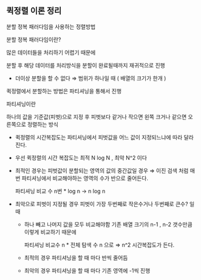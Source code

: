## 퀵정렬 이론 정리

분할 정복 패러다임을 사용하는 정렬방법

분할 정복 패러다임이란?

많은 데이터들을 처리하기 어렵기 때문에

분할 후 해당 데이터를 처리방식을 분할이 완료될때까지 재귀적으로 진행

- 더이상 분할을 할 수 없다 ⇒ 범위가 하나일 때 ( 배열의 크기가 한개 )

퀵정렬에서 분할하는 방법은 파티셔닝을 통해서 진행

파티셔닝이란

하나의 값을 기준값(피벗)으로 지정 후 피벗보다 같거나 작으면 왼쪽 크거나 같으면 오른쪽으로 정렬하는 방식

- 퀵정렬의 시간복잡도는 파티셔닝에서 피벗값을 어느 값이 지정되느냐에 따라 달라진다.
- 우선 퀵정렬의 시간 복잡도는 최적 N log N , 최악 N^2 이다
- 최적인 경우는 피벗값이 분할되는 영역의 값의 중간값일 경우 ⇒ 이진 검색 처럼 매번 파티셔닝에서 비교해야하는 영역의 수가 반으로 줄어든다.

  파티셔닝 비교 수 n번 * log n → n log n

- 최악으로 피벗이 지정될 경우 피벗이 가장 두번째로 작은수거나 두번째로 큰수? 일 때
    - 하나 빼고 나머지 값을 모두 비교해야함 기존 배열 크기의 n-1 , n-2 갯수만큼 이렇게 비교하기 때문에

      파티셔닝 비교수 n  * 전체 탐색 수 n 으로 ⇒ n^2 시간복잡도가 든다.

    - 최적의 경우 파티셔닝을 할 때 마다 반씩 줄어듬
    - 최악의 경우 파티셔닝을 할 때 마다 기존 영역에 -1씩 진행